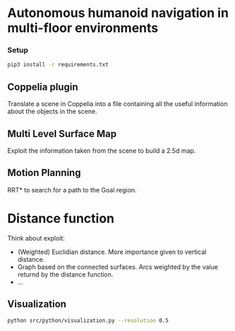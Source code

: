 
# Autonomous humanoid navigation in multi-floor environments

### Setup
```bash
pip3 install -r requirements.txt
```

## Coppelia plugin
Translate a scene in Coppelia into a file containing all the useful information about the objects in the scene.

## Multi Level Surface Map
Exploit the information taken from the scene to build a 2.5d map.

## Motion Planning
RRT* to search for a path to the Goal region.

# Distance function 
Think about exploit:
- (Weighted) Euclidian distance. More importance given to vertical distance.
- Graph based on the connected surfaces. Arcs weighted by the value returnd by the distance function.
- ...

## Visualization

```bash
python src/python/visualization.py --resolution 0.5
```
